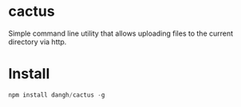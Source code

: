 # cactus

Simple command line utility that allows uploading files to the current directory via http.

# Install

```js
npm install dangh/cactus -g
```
